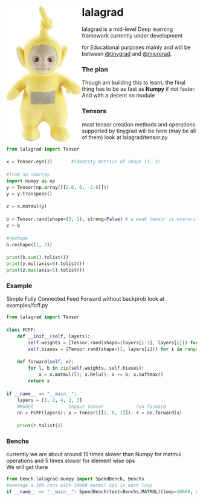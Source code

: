 <img style="float: left" src=./lalagrad/utils/img/lala.jpeg alt=drawing width=200/>
<b><h1>lalagrad</h1></b> lalagrad is a mid-level Deep learning framework currently under development<br> 

for Educational purposes mainly and will be between [@tinygrad](https://github.com/tinygrad/tinygrad) and [@microrad](https://github.com/karpathy/micrograd).

<h3><b>The plan</b></h3>
Though am building this to learn, the final thing has to be as fast as <b>Numpy</b> if not faster.
And with a decent nn module<br>

<h3><b>Tensors</b></h3>

most tensor creation methods and operations supported by tinygrad will be here (may be all of them) look at lalagrad/tensor.py

```python
from lalagrad import Tensor

x = Tensor.eye(3)       #identity matrice of shape (3, 3)

#from np ndarray
import numpy as np
y = Tensor(np.array([[2.0, 0, -2.0]]))
y = y.transpose()

z = x.matmul(y)

b = Tensor.rand(shape=(3, 1), strong=False) # a weak tensor is overwritten by operaions
z + b

#reshape
b.reshape((1, 3))    

print(b.sum().tolist())
print(y.mul(axis=0).tolist())
print(z.max(axis=1).tolist())  
```

<h3><b>Example</b></h3>

Simple Fully Connected Feed Forward without backprob  look at examples/fcff.py

```python
from lalagrad import Tensor

class FCFF:
    def __init__(self, layers):
        self.weights = [Tensor.rand(shape=(layers[i-1], layers[i])) for i in range(1, len(layers))]
        self.biases = [Tensor.rand(shape=(1, layers[i])) for i in range(1, len(layers))]
        
    def forward(self, x):
        for l, b in zip(self.weights, self.biases):
            x = x.matmul(l); x.Relu(); x += b; x.Softmax()
        return x
    
if __name__ == "__main__":
    layers = [3, 2, 4, 2, 3]    
    #Model             Inpput Tensor            run forward
    nn = FCFF(layers); x = Tensor([[1, 0, 1]]); r = nn.forward(x)
    
    print(r.tolist()) 
``` 


<h3><b>Benchs</b></h3>

currently we are about around 15 times slower than Numpy for matmul operations and 5 times slower for element wise ops<br>
We will get there

```python
from bench.lalagrad.numpy import SpeedBench, Benchs
#average a 100 runs with 10000 matmul ops in each loop
if __name__ == "__main__": SpeedBench(test=Benchs.MATMUL)(loop=10000, avg=100)  
```
